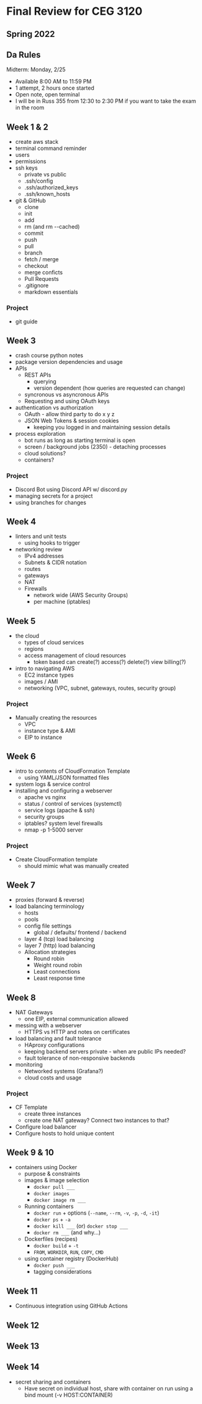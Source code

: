 # Final Review for CEG 3120

## Spring 2022

## Da Rules

Midterm: Monday, 2/25

- Available 8:00 AM to 11:59 PM
- 1 attempt, 2 hours once started
- Open note, open terminal
- I will be in Russ 355 from 12:30 to 2:30 PM if you want to take the exam in the room

## Week 1 & 2

- create aws stack
- terminal command reminder
- users
- permissions
- ssh keys
  - private vs public
  - .ssh/config
  - .ssh/authorized_keys
  - .ssh/known_hosts
- git & GitHub
  - clone
  - init
  - add
  - rm (and rm --cached)
  - commit
  - push
  - pull
  - branch
  - fetch / merge
  - checkout
  - merge conficts
  - Pull Requests
  - .gitignore
  - markdown essentials

### Project

- git guide

## Week 3

- crash course python notes
- package version dependencies and usage
- APIs
  - REST APIs
    - querying
    - version dependent (how queries are requested can change)
  - syncronous vs asyncronous APIs
  - Requesting and using OAuth keys
- authentication vs authorization
  - OAuth - allow third party to do x y z
  - JSON Web Tokens & session cookies
    - keeping you logged in and maintaining session details
- process exploration
  - bot runs as long as starting terminal is open
  - screen / background jobs (2350) - detaching processes
  - cloud solutions?
  - containers?

### Project

- Discord Bot using Discord API w/ discord.py
- managing secrets for a project
- using branches for changes

## Week 4

- linters and unit tests
  - using hooks to trigger
- networking review
  - IPv4 addresses
  - Subnets & CIDR notation
  - routes
  - gateways
  - NAT
  - Firewalls
    - network wide (AWS Security Groups)
    - per machine (iptables)

## Week 5

- the cloud
  - types of cloud services
  - regions
  - access management of cloud resources
    - token based can create(?) access(?) delete(?) view billing(?)
- intro to navigating AWS
  - EC2 instance types
  - images / AMI
  - networking (VPC, subnet, gateways, routes, security group)

### Project

- Manually creating the resources
  - VPC
  - instance type & AMI
  - EIP to instance

## Week 6

- intro to contents of CloudFormation Template
  - using YAML/JSON formatted files
- system logs & service control
- installing and configuring a webserver
  - apache vs nginx
  - status / control of services (systemctl)
  - service logs (apache & ssh)
  - security groups
  - iptables? system level firewalls
  - nmap -p 1-5000 server

### Project

- Create CloudFormation template
  - should mimic what was manually created

## Week 7

- proxies (forward & reverse)
- load balancing terminology
  - hosts
  - pools
  - config file settings
    - global / defaults/ frontend / backend
  - layer 4 (tcp) load balancing
  - layer 7 (http) load balancing
  - Allocation strategies
    - Round robin
    - Weight round robin
    - Least connections
    - Least response time

## Week 8

- NAT Gateways
  - one EIP, external communication allowed
- messing with a webserver
  - HTTPS vs HTTP and notes on certificates
- load balancing and fault tolerance
  - HAproxy configurations
  - keeping backend servers private - when are public IPs needed?
  - fault tolerance of non-responsive backends
- monitoring
  - Networked systems (Grafana?)
  - cloud costs and usage

### Project

- CF Template
  - create three instances
  - create one NAT gateway? Connect two instances to that?
- Configure load balancer
- Configure hosts to hold unique content

## Week 9 & 10

- containers using Docker
  - purpose & constraints
  - images & image selection
    - `docker pull ___`
    - `docker images`
    - `docker image rm ___`
  - Running containers
    - `docker run` + options (`--name`, `--rm`, `-v`, `-p`, `-d`, `-it`)
    - `docker ps` + `-a`
    - `docker kill ___` (or) `docker stop ___`
    - `docker rm ___` (and why...)
  - Dockerfiles (recipes)
    - `docker build` + `-t`
    - `FROM`, `WORKDIR`, `RUN`, `COPY`, `CMD`
  - using container registry (DockerHub)
    - `docker push ___`
    - tagging considerations

## Week 11

- Continuous integration using GitHub Actions

## Week 12

## Week 13

## Week 14

- secret sharing and containers
  - Have secret on individual host, share with container on run using a bind mount (-v HOST:CONTAINER)
